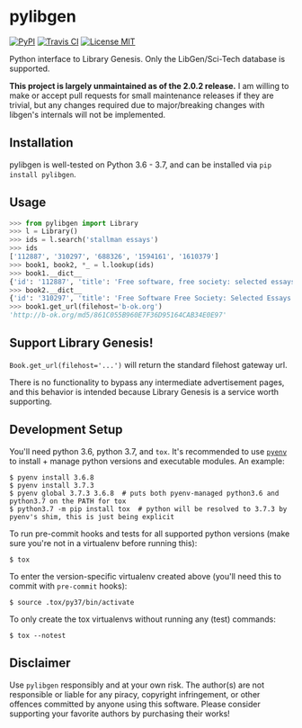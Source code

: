 # pylibgen

[![PyPI](https://img.shields.io/pypi/v/pylibgen.svg)](https://pypi.org/project/pylibgen/)
[![Travis CI](https://travis-ci.org/JoshuaRLi/pylibgen.svg?branch=master)](https://travis-ci.org/JoshuaRLi/pylibgen)
[![License MIT](https://img.shields.io/github/license/mashape/apistatus.svg)](https://github.com/JoshuaRLi/pylibgen/blob/master/LICENSE)

Python interface to Library Genesis. Only the LibGen/Sci-Tech database is supported.

**This project is largely unmaintained as of the 2.0.2 release.** I am willing to make or accept pull requests for small maintenance releases if they are trivial, but any changes required due to major/breaking changes with libgen's internals will not be implemented.


## Installation

pylibgen is well-tested on Python 3.6 - 3.7, and can be installed via `pip install pylibgen`.


## Usage

```python
>>> from pylibgen import Library
>>> l = Library()
>>> ids = l.search('stallman essays')
>>> ids
['112887', '310297', '688326', '1594161', '1610379']
>>> book1, book2, *_ = l.lookup(ids)
>>> book1.__dict__
{'id': '112887', 'title': 'Free software, free society: selected essays of Richard M. Stallman', 'author': 'Richard M. Stallman, Lawrence Lessig, Joshua Gay, Laurence Lessig', 'year': '2002', 'edition': 'First Printing, First Edition', 'pages': '230', 'identifier': '9781882114986,1882114981', 'extension': 'pdf', 'filesize': '2210323', 'md5': '861C055B960E7F36D95164CAB34E0E97'}
>>> book2.__dict__
{'id': '310297', 'title': 'Free Software Free Society: Selected Essays of Richard Stallman', 'author': 'Richard Stallman', 'year': '2010', 'edition': '2nd Edition', 'pages': '278', 'identifier': '0983159203,9780983159209', 'extension': 'pdf', 'filesize': '1597349', 'md5': '6C3C2593BBB5D77154D50DFDDC0EA669'}
>>> book1.get_url(filehost='b-ok.org')
'http://b-ok.org/md5/861C055B960E7F36D95164CAB34E0E97'
```


## Support Library Genesis\!

`Book.get_url(filehost='...')` will return the standard filehost gateway url.

There is no functionality to bypass any intermediate advertisement pages, and this behavior is intended because Library Genesis is a service worth supporting.


## Development Setup

You'll need python 3.6, python 3.7, and `tox`. It's recommended to use [`pyenv`](https://github.com/pyenv/pyenv) to install + manage python versions and executable modules. An example:

    $ pyenv install 3.6.8
    $ pyenv install 3.7.3
    $ pyenv global 3.7.3 3.6.8  # puts both pyenv-managed python3.6 and python3.7 on the PATH for tox
    $ python3.7 -m pip install tox  # python will be resolved to 3.7.3 by pyenv's shim, this is just being explicit

To run pre-commit hooks and tests for all supported python versions (make sure you're not in a virtualenv before running this):

    $ tox

To enter the version-specific virtualenv created above (you'll need this to commit with `pre-commit` hooks):

    $ source .tox/py37/bin/activate

To only create the tox virtualenvs without running any (test) commands:

    $ tox --notest


## Disclaimer

Use `pylibgen` responsibly and at your own risk. The author(s) are not responsible or liable for any piracy, copyright infringement, or other offences committed by anyone using this software. Please consider supporting your favorite authors by purchasing their works\!
